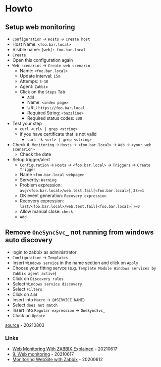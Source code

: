 # Howto

## Setup web monitoring

* `Configuration` -> `Hosts` -> `Create host`
* Host Name: `<foo.bar.local>`
* Visible name: `[web]: foo.bar.local`
* `Create`
* Open this configuration again
* `Web scenarios` -> `Create web scenario`
    * Name: `<foo.bar.local>`
    * Update interval: `15m`
    * Attemps: `3-10`
    * Agent: `Zabbix`
    * Click on the `Steps` Tab
        * `Add`
        * Name: `<index page>`
        * URL: `https://foo.bar.local`
        * Required String: `<bazzline>`
        * Required status codes: `200`
* Test your step
    * `curl <url> | grep <string>`
    * if you have certificate that is not valid
        * `curl -k <url> | grep <string>`
* Check it: `Monitoring` -> `Hosts` -> `<foo.bar.local>` -> `Web` -> `<your web scenarion>`
    * Check the date
* Setup trigger/alert
    * `Configuration` -> `Hosts` -> `<foo.bar.local>` -> `Triggers` -> `Create Trigger`
    * Name `<foo.bar.local webpage>`
    * Serverity: `Warning`
    * Problem expression: `avg/<foo.bar.local>/web.test.fail[<foo.bar.local>],3)>=1`
    * OK event generation: `Recovery expression`
    * Recovery expression: `last/<foo.bar.local>/web.test.fail[<foo.bar.local>])=0`
    * Allow manual close: `check`
    * `Add`

## Remove `OneSyncSvc_` not running from windows auto discovery

* login to zabbix as administrator
* `Configuration` -> `Templates`
* Insert `Windows service` in the name section and click on `Apply`
* Choose your fitting servce (e.g. `Template Module Windows services by Zabbix agent active`)
* Click on `Discovery rules`
* Select `Windows service discovery`
* Select `Filters`
* Click on `Add`
* Insert into `Macro` -> `{#SERVICE.NAME}`
* Select `does not match`
* Insert into `Regular expression` -> `OneSyncSvc_`
* Clock on `Update`

[source](https://www.zabbix.com/forum/zabbix-help/49798-how-to-automatically-disable-special-triggers-from-discovery) - 20210803

### Links

* [Web Monitoring With ZABBIX Explained](https://www.youtube.com/watch?v=L_J56StHHbg) - 20210617
* [9. Web monitoring](https://www.zabbix.com/documentation/current/manual/web_monitoring) - 20210617
* [Monitoring WebSite with Zabbix](https://sysadminwork.com/monitoring-website-with-zabbix/) - 20200612
